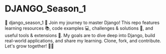 # DJANGO_Season_1
🌟 django_season_1 🌟 Join my journey to master Django! This repo features learning resources 📚, code examples 💻, challenges &amp; solutions 🧩, and useful tools &amp; extensions 🔧. My goals are to dive deep into Django, build real-world applications, and share my learning. Clone, fork, and contribute. Let's grow together! 🚀✨
